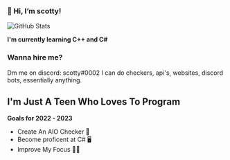 ### 👋 Hi, I’m scotty!
![GitHub Stats](https://github-readme-stats.vercel.app/api?username=devscotty&theme=radical)
 
 **I'm currently learning C++ and C#**

### Wanna hire me?
Dm me on discord: scotty#0002 I can do checkers, api's, websites, discord bots, essentially anything.

## I'm Just A Teen Who Loves To Program
**Goals for 2022 - 2023**
- Create An AIO Checker 🔭
- Become proficent at C# 🖥️
- Improve My Focus 🧘‍♂️


